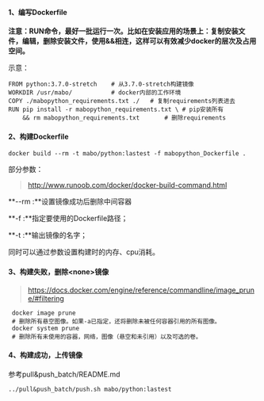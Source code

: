 #### 1、编写Dockerfile

**注意：RUN命令，最好一批运行一次。比如在安装应用的场景上：复制安装文件，编辑，删除安装文件，使用&&相连，这样可以有效减少docker的层次及占用空间。**

示意：

```
FROM python:3.7.0-stretch	 # 从3.7.0-stretch构建镜像
WORKDIR /usr/mabo/		     # docker内部的工作环境
COPY ./mabopython_requirements.txt ./   # 复制requirements列表进去
RUN pip install -r mabopython_requirements.txt \ # pip安装所有
	&& rm mabopython_requirements.txt		# 删除requirements
```

#### 2、构建Dockerfile

```
docker build --rm -t mabo/python:lastest -f mabopython_Dockerfile .
```

部分参数：

> http://www.runoob.com/docker/docker-build-command.html

**--rm :**设置镜像成功后删除中间容器 

**-f :**指定要使用的Dockerfile路径； 

**-t :**输出镜像的名字； 

同时可以通过参数设置构建时的内存、cpu消耗。



#### 3、构建失败，删除\<none\>镜像

> https://docs.docker.com/engine/reference/commandline/image_prune/#filtering

```
 docker image prune 
 # 删除所有悬空图像。如果-a已指定，还将删除未被任何容器引用的所有图像。
 docker system prune
 # 删除所有未使用的容器，网络，图像（悬空和未引用）以及可选的卷。
```

#### 4、构建成功，上传镜像

参考pull&push_batch/README.md

```
../pull&push_batch/push.sh mabo/python:lastest
```


